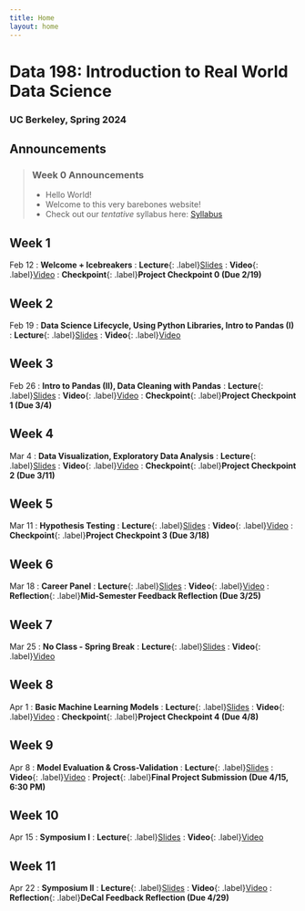 ```yaml
---
title: Home
layout: home
---
```


# Data 198: Introduction to Real World Data Science
### UC Berkeley, Spring 2024

## Announcements
> ### Week 0 Announcements
> - Hello World!
> - Welcome to this very barebones website!
> - Check out our *tentative* syllabus here: [Syllabus]

## Week 1
Feb 12
: **Welcome + Icebreakers**
: **Lecture**{: .label}[Slides]
: **Video**{: .label}[Video]
: **Checkpoint**{: .label}**Project Checkpoint 0 (Due 2/19)**

## Week 2
Feb 19
: **Data Science Lifecycle, Using Python Libraries, Intro to Pandas (I)**
: **Lecture**{: .label}[Slides]
: **Video**{: .label}[Video]

## Week 3
Feb 26
: **Intro to Pandas (II), Data Cleaning with Pandas**
: **Lecture**{: .label}[Slides]
: **Video**{: .label}[Video]
: **Checkpoint**{: .label}**Project Checkpoint 1 (Due 3/4)**

## Week 4
Mar 4
: **Data Visualization, Exploratory Data Analysis**
: **Lecture**{: .label}[Slides]
: **Video**{: .label}[Video]
: **Checkpoint**{: .label}**Project Checkpoint 2 (Due 3/11)**

## Week 5
Mar 11
: **Hypothesis Testing**
: **Lecture**{: .label}[Slides]
: **Video**{: .label}[Video]
: **Checkpoint**{: .label}**Project Checkpoint 3 (Due 3/18)**

## Week 6
Mar 18
: **Career Panel**
: **Lecture**{: .label}[Slides]
: **Video**{: .label}[Video]
: **Reflection**{: .label}**Mid-Semester Feedback Reflection (Due 3/25)**

## Week 7
Mar 25
: **No Class - Spring Break**
: **Lecture**{: .label}[Slides]
: **Video**{: .label}[Video]


## Week 8
Apr 1
: **Basic Machine Learning Models**
: **Lecture**{: .label}[Slides]
: **Video**{: .label}[Video]
: **Checkpoint**{: .label}**Project Checkpoint 4 (Due 4/8)**

## Week 9
Apr 8
: **Model Evaluation & Cross-Validation**
: **Lecture**{: .label}[Slides]
: **Video**{: .label}[Video]
: **Project**{: .label}**Final Project Submission (Due 4/15, 6:30 PM)**

## Week 10
Apr 15
: **Symposium I**
: **Lecture**{: .label}[Slides]
: **Video**{: .label}[Video]

## Week 11
Apr 22
: **Symposium II**
: **Lecture**{: .label}[Slides]
: **Video**{: .label}[Video]
: **Reflection**{: .label}**DeCal Feedback Reflection (Due 4/29)**

[Slides]: https://www.google.com/slides/about/
[Video]: https://www.youtube.com/watch?v=dQw4w9WgXcQ
[Syllabus]: https://docs.google.com/document/d/10mwmHvkRGPAfGXJisxUGUDXLW-FmVn9MaSl8NOmGP1I/edit?usp=sharing
